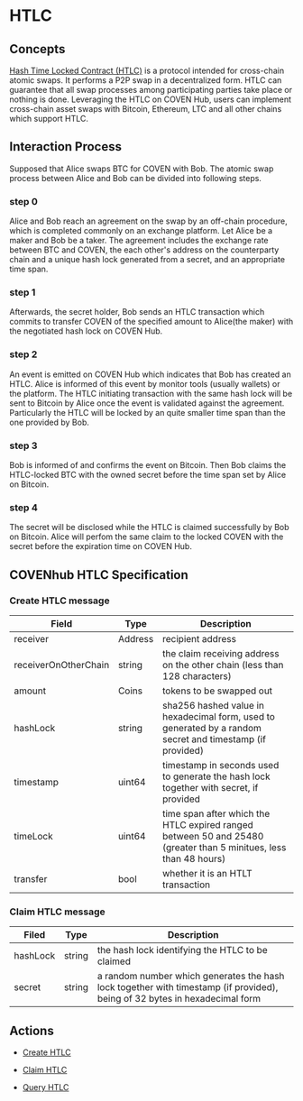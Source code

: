# HTLC

## Concepts

[Hash Time Locked Contract (HTLC)](https://en.bitcoin.it/wiki/Hash_Time_Locked_Contracts) is a protocol intended for cross-chain atomic swaps. It performs a P2P swap in a decentralized form. HTLC can guarantee that all swap processes among participating parties take place or nothing is done. Leveraging the HTLC on COVEN Hub, users can implement cross-chain asset swaps with Bitcoin, Ethereum, LTC and all other chains which support HTLC.

## Interaction Process

Supposed that Alice swaps BTC for COVEN with Bob. The atomic swap process between Alice and Bob can be divided into following steps.

### step 0

  Alice and Bob reach an agreement on the swap by an off-chain procedure, which is completed commonly on an exchange platform. Let Alice be a maker and Bob be a taker. The agreement includes the exchange rate between BTC and COVEN, the each other's address on the counterparty chain and a unique hash lock generated from a secret, and an appropriate time span.

### step 1

  Afterwards, the secret holder, Bob sends an HTLC transaction which commits to transfer COVEN of the specified amount to Alice(the maker) with the negotiated hash lock on COVEN Hub.

### step 2

  An event is emitted on COVEN Hub which indicates that Bob has created an HTLC. Alice is informed of this event by monitor tools (usually wallets) or the platform. The HTLC initiating transaction with the same hash lock will be sent to Bitcoin by Alice once the event is validated against the agreement. Particularly the HTLC will be locked by an quite smaller time span than the one provided by Bob.

### step 3

  Bob is informed of and confirms the event on Bitcoin. Then Bob claims the HTLC-locked BTC with the owned secret before the time span set by Alice on Bitcoin.

### step 4

  The secret will be disclosed while the HTLC is claimed successfully by Bob on Bitcoin. Alice will perfom the same claim to the locked COVEN with the secret before the expiration time on COVEN Hub.

## COVENhub HTLC Specification

### Create HTLC message

| **Field**            | **Type** | **Description**                                                                                                  |
| -------------------- | -------- | ---------------------------------------------------------------------------------------------------------------- |
| receiver             | Address  | recipient address                                                                                                |
| receiverOnOtherChain | string   | the claim receiving address on the other chain (less than 128 characters)                                        |
| amount               | Coins    | tokens to be swapped out                                                                                         |
| hashLock             | string   | sha256 hashed value in hexadecimal form, used to generated by a random secret and timestamp (if provided)        |
| timestamp            | uint64   | timestamp in seconds used to generate the hash lock together with secret, if provided                            |
| timeLock             | uint64   | time span after which the HTLC expired ranged between 50 and 25480 (greater than 5 minitues, less than 48 hours) |
| transfer             | bool   |  whether it is an HTLT transaction |

### Claim HTLC message

| **Filed** | **Type** | **Description**                                                                                                            |
| --------- | -------- | -------------------------------------------------------------------------------------------------------------------------- |
| hashLock  | string   | the hash lock identifying the HTLC to be claimed                                                                           |
| secret    | string   | a random number which generates the hash lock together with timestamp (if provided), being of 32 bytes in hexadecimal form |

## Actions

- [Create HTLC](../cli-client/htlc.md#coven-tx-htlc-create)

- [Claim HTLC](../cli-client/htlc.md#coven-tx-htlc-claim)

- [Query HTLC](../cli-client/htlc.md#coven-query-htlc-htlc)
